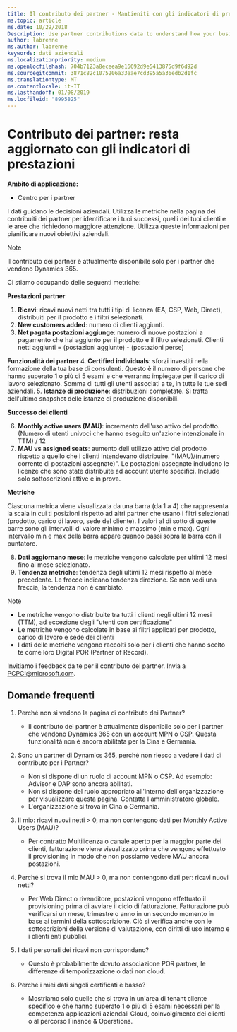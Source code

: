 ```yaml
---
title: Il contributo dei partner - Mantieniti con gli indicatori di prestazioni | Centro per i partner
ms.topic: article
ms.date: 10/29/2018
Description: Use partner contributions data to understand how your business is growing and succeeding
author: labrenne
ms.author: labrenne
keywords: dati aziendali
ms.localizationpriority: medium
ms.openlocfilehash: 704b7123a8eceea9e16692d9e5413875d9f6d92d
ms.sourcegitcommit: 3871c82c1075206a33eae7cd395a5a36edb2d1fc
ms.translationtype: MT
ms.contentlocale: it-IT
ms.lasthandoff: 01/08/2019
ms.locfileid: "8995825"
---
```

# <a name="partner-contribution-stay-on-top-of-your-performance-indicators"></a>Contributo dei partner: resta aggiornato con gli indicatori di prestazioni

**Ambito di applicazione:**
- Centro per i partner

I dati guidano le decisioni aziendali. Utilizza le metriche nella pagina dei contribuiti dei partner per identificare i tuoi successi, quelli dei tuoi clienti e le aree che richiedono maggiore attenzione. Utilizza queste informazioni per pianificare nuovi obiettivi aziendali.

>[!NOTE]
>Il contributo dei partner è attualmente disponibile solo per i partner che vendono Dynamics 365.

Ci stiamo occupando delle seguenti metriche:

**Prestazioni partner**

1. **Ricavi**: ricavi nuovi netti tra tutti i tipi di licenza (EA, CSP, Web, Direct), distribuiti per il prodotto e i filtri selezionati.
2. **New customers added**: numero di clienti aggiunti.
3. **Net pagata postazioni aggiunge**: numero di nuove postazioni a pagamento che hai aggiunto per il prodotto e il filtro selezionati.  Clienti netti aggiunti = (postazioni aggiunte) - (postazioni perse) 

**Funzionalità dei partner**
4. **Certified individuals**: sforzi investiti nella formazione della tua base di consulenti. Questo è il numero di persone che hanno superato 1 o più di 5 esami e che verranno impiegate per il carico di lavoro selezionato. Somma di tutti gli utenti associati a te, in tutte le tue sedi aziendali.
5. **Istanze di produzione**: distribuzioni completate. Si tratta dell'ultimo snapshot delle istanze di produzione disponibili.

**Successo dei clienti**

6.  **Monthly active users (MAU)**: incremento dell'uso attivo del prodotto.
(Numero di utenti univoci che hanno eseguito un'azione intenzionale in TTM) / 12
7. **MAU vs assigned seats**: aumento dell'utilizzo attivo del prodotto rispetto a quello che i clienti intendevano distribuire. "(MAU)/(numero corrente di postazioni assegnate)". Le postazioni assegnate includono le licenze che sono state distribuite ad account utente specifici.  Include solo sottoscrizioni attive e in prova. 


**Metriche**

Ciascuna metrica viene visualizzata da una barra (da 1 a 4) che rappresenta la scala in cui ti posizioni rispetto ad altri partner che usano i filtri selezionati (prodotto, carico di lavoro, sede del cliente). I valori al di sotto di queste barre sono gli intervalli di valore minimo e massimo (min e max). Ogni intervallo min e max della barra appare quando passi sopra la barra con il puntatore.  

8. **Dati aggiornano mese**: le metriche vengono calcolate per ultimi 12 mesi fino al mese selezionato.
9. **Tendenza metriche**: tendenza degli ultimi 12 mesi rispetto al mese precedente. Le frecce indicano tendenza direzione. Se non vedi una freccia, la tendenza non è cambiato.

>[!NOTE] 
>- Le metriche vengono distribuite tra tutti i clienti negli ultimi 12 mesi (TTM), ad eccezione degli "utenti con certificazione"        
>- Le metriche vengono calcolate in base ai filtri applicati per prodotto, carico di lavoro e sede dei clienti
>- I dati delle metriche vengono raccolti solo per i clienti che hanno scelto te come loro Digital POR (Partner of Record). 

Invitiamo i feedback da te per il contributo dei partner. Invia a PCPCI@microsoft.com.  

## <a name="frequently-asked-questions"></a>Domande frequenti

1. Perché non si vedono la pagina di contributo dei Partner?
    - Il contributo dei partner è attualmente disponibile solo per i partner che vendono Dynamics 365 con un account MPN o CSP. Questa funzionalità non è ancora abilitata per la Cina e Germania.
2. Sono un partner di Dynamics 365, perché non riesco a vedere i dati di contributo per i Partner?
    - Non si dispone di un ruolo di account MPN o CSP. Ad esempio: Advisor e DAP sono ancora abilitati.  
    - Non si dispone del ruolo appropriato all'interno dell'organizzazione per visualizzare questa pagina. Contatta l'amministratore globale.
    - L'organizzazione si trova in Cina o Germania.

3. Il mio: ricavi nuovi netti > 0, ma non contengono dati per Monthly Active Users (MAU)?
    - Per contratto Multilicenza o canale aperto per la maggior parte dei clienti, fatturazione viene visualizzato prima che vengono effettuato il provisioning in modo che non possiamo vedere MAU ancora postazioni.

4. Perché si trova il mio MAU > 0, ma non contengono dati per: ricavi nuovi netti?
   - Per Web Direct o rivenditore, postazioni vengono effettuato il provisioning prima di avviare il ciclo di fatturazione. Fatturazione può verificarsi un mese, trimestre o anno in un secondo momento in base ai termini della sottoscrizione. Ciò si verifica anche con le sottoscrizioni della versione di valutazione, con diritti di uso interno e i clienti enti pubblici.
5. I dati personali dei ricavi non corrispondano?
   - Questo è probabilmente dovuto associazione POR partner, le differenze di temporizzazione o dati non cloud.
6. Perché i miei dati singoli certificati è basso?
   - Mostriamo solo quelle che si trova in un'area di tenant cliente specifico e che hanno superato 1 o più di 5 esami necessari per la competenza applicazioni aziendali Cloud, coinvolgimento dei clienti o al percorso Finance & Operations.   